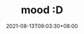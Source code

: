---
title: "mood :D"
date: 2021-08-13T09:03:30+08:00
draft: false
type: mood
images:
  - https://i.pinimg.com/736x/ae/37/a8/ae37a8d2e40f729aebd17b333f7c00be.jpg
  - https://i.pinimg.com/736x/a7/e7/91/a7e791c26132590497a9213af2f3fbb9.jpg
---